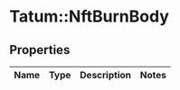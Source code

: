 # Tatum::NftBurnBody

## Properties
Name | Type | Description | Notes
------------ | ------------- | ------------- | -------------

